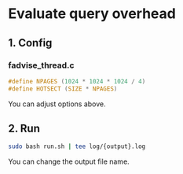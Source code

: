 # Evaluate query overhead
## 1. Config
### fadvise_thread.c 
```c
#define NPAGES (1024 * 1024 * 1024 / 4)
#define HOTSECT (SIZE * NPAGES)
```
You can adjust options above. 

## 2. Run
```sh
sudo bash run.sh | tee log/{output}.log
```
You can change the output file name.
